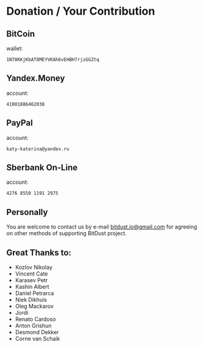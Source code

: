 # Donation / Your Contribution


## BitCoin

wallet:

    1N78KKjKbAT8MEYVKAh6vEHBH7rjzGGZtq



## Yandex.Money

account: 
    
    41001886462038


    
## PayPal

account:

    katy-katerina@yandex.ru
    


## Sberbank On-Line

account:
    
    4276 8550 1191 2975 


    
## Personally

You are welcome to contact us by e-mail
[bitdust.io@gmail.com](mailto:bitdust.io@gmail.com)
for agreeing on other methods of supporting BitDust project.


## Great Thanks to:

+ Kozlov Nikolay
+ Vincent Cate
+ Karasev Petr
+ Kashin Albert
+ Daniel Petrarca
+ Niek Dikhuis
+ Oleg Mackarov
+ Jordi
+ Renato Cardoso
+ Anton Grishun
+ Desmond Dekker
+ Corne van Schaik


<div class=fbcomments markdown="1">
</div>